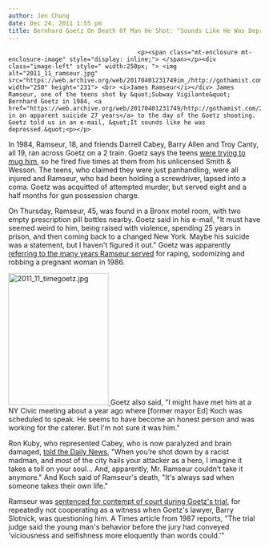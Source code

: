 ```yaml
---
author: Jen Chung
date: Dec 24, 2011 1:55 pm
title: Bernhard Goetz On Death Of Man He Shot: "Sounds Like He Was Depressed"
---
```


	
										<p><span class="mt-enclosure mt-enclosure-image" style="display: inline;"> </span></p><div class="image-left" style=" width:250px; "> <img alt="2011_11_ramseur.jpg" src="https://web.archive.org/web/20170401231749im_/http://gothamist.com/attachments/jen/2011_11_ramseur.jpg" width="250" height="231"> <br> <i>James Ramseur</i></div> James Ramseur, one of the teens shot by &quot;Subway Vigilante&quot; Bernhard Goetz in 1984, <a href="https://web.archive.org/web/20170401231749/http://gothamist.com/2011/12/23/man_shot_by_bernhard_goetz_found_de.php">died in an apparent suicide 27 years</a> to the day of the Goetz shooting.  Goetz told us in an e-mail, &quot;It sounds like he was depressed.&quot;<p></p>

<p>In 1984, Ramseur, 18, and friends Darrell Cabey, Barry Allen and Troy Canty, all 19, ran across Goetz on a 2 train. Goetz says the teens <a href="https://web.archive.org/web/20170401231749/http://www.nypost.com/p/news/local/manhattan/goetz_thug_NliYG9CtovUuIdVWItJ46I?CMP=OTC-rss&amp;FEEDNAME=">were trying to mug him</a>, so he fired five times at them from his unlicensed Smith &amp; Wesson.  The teens, who claimed they were just panhandling, were all injured and Ramseur, who had been holding a screwdriver, lapsed into a coma.  Goetz was acquitted of attempted murder, but served eight and a half months for gun possession charge.</p>

<p>On Thursday, Ramseur, 45, was found in a Bronx motel room, with two empty prescription pill bottles nearby.  Goetz said in his e-mail, &quot;It must have seemed weird to him, being raised with violence, spending 25 years in prison, and then coming back to a changed New York. Maybe his suicide was a statement, but I haven&apos;t figured it out.&quot;  Goetz was apparently<a href="https://web.archive.org/web/20170401231749/http://www.nytimes.com/2011/12/24/nyregion/james-ramseur-victim-of-bernhard-goetz-subway-shooting-dies-at-45.html"> referring to the many years Ramseur served</a> for raping, sodomizing and robbing a pregnant woman in 1986.  </p>

<p><span class="mt-enclosure mt-enclosure-image" style="display: inline;"> <a href="https://web.archive.org/web/20170401231749/http://gothamist.com/attachments/jen/2011_11_timegoetz.jpg"> <img alt="2011_11_timegoetz.jpg" src="https://web.archive.org/web/20170401231749im_/http://gothamist.com/assets_c/2011/12/2011_11_timegoetz-thumb-300x395-683819.jpg" width="200" height="263" class="image-right"> </a> </span>Goetz also said, &quot;I might have met him at a NY Civic meeting about a year ago where [former mayor Ed] Koch was scheduled to speak. He seems to have become an honest person and was working for the caterer. But I&apos;m not sure it was him.&quot;  </p>

<p>Ron Kuby, who represented Cabey, who is now paralyzed and brain damaged, <a href="https://web.archive.org/web/20170401231749/http://www.nydailynews.com/new-york/subway-gunman-bernie-goetz-speaks-pill-overdose-james-ramseur-4-people-shot-1984-article-1.996184">told the Daily News</a>, &quot;When you&#x2019;re shot down by a racist madman, and most of the city hails your attacker as a hero, I imagine it takes a toll on your soul... And, apparently, Mr. Ramseur couldn&#x2019;t take it anymore.&quot; And Koch said of Ramseur&apos;s death, &quot;It&apos;s always sad when someone takes their own life.&quot;</p>

<p>Ramseur was <a href="https://web.archive.org/web/20170401231749/http://www.nytimes.com/1987/05/23/nyregion/judge-sentences-a-goetz-victim-over-outbursts.html">sentenced for contempt of court during Goetz&apos;s trial</a>, for repeatedly not cooperating as a witness when Goetz&apos;s lawyer, Barry Slotnick, was questioning him. A Times article from 1987 reports, &quot;The trial judge said the young man&apos;s behavior before the jury had conveyed &apos;viciousness and selfishness more eloquently than words could.&apos;&quot; </p>					
										
									
				
